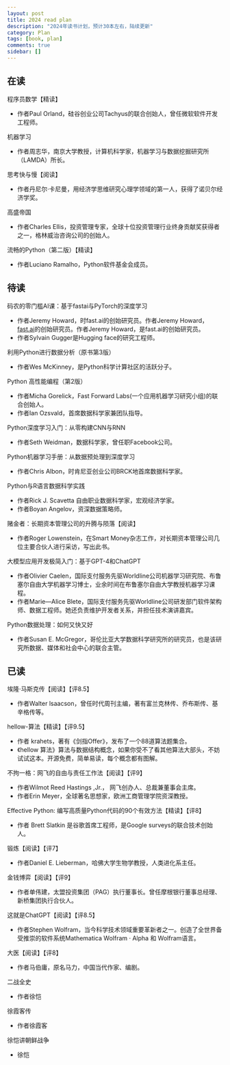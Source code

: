 ```yaml
---
layout: post
title: 2024 read plan
description: "2024年读书计划，预计30本左右，陆续更新"
category: Plan
tags: [book, plan]
comments: true
sidebar: []
---
```


## 在读

程序员数学【精读】
  * 作者Paul Orland，硅谷创业公司Tachyus的联合创始人，曾任微软软件开发工程师。

机器学习
  * 作者周志华，南京大学教授，计算机科学家，机器学习与数据挖掘研究所（LAMDA）所长。

思考快与慢【阅读】
  * 作者丹尼尔·卡尼曼，用经济学思维研究心理学领域的第一人，获得了诺贝尔经济学奖。

高盛帝国
  * 作者Charles Ellis，投资管理专家，全球十位投资管理行业终身贡献奖获得者之一，格林威治咨询公司的创始人。

流畅的Python（第二版）【精读】
  * 作者Luciano Ramalho，Python软件基金会成员。

## 待读

码农的零门槛AI课：基于fastai与PyTorch的深度学习
  * 作者Jeremy Howard，时fast.ai的创始研究员。作者Jeremy Howard，[fast.ai](https://fast.ai/)的创始研究员。作者Jeremy Howard，是fast.ai的创始研究员。
  * 作者Sylvain Gugger是Hugging face的研究工程师。

利用Python进行数据分析（原书第3版）
  * 作者Wes McKinney，是Python科学计算社区的活跃分子。

Python 高性能编程（第2版）
  * 作者Micha Gorelick，Fast Forward Labs(一个应用机器学习研究小组)的联合创始人。
  * 作者Ian Ozsvald，首席数据科学家兼团队指导。

Python深度学习入门：从零构建CNN与RNN
  * 作者Seth Weidman，数据科学家，曾任职Facebook公司。

Python机器学习手册：从数据预处理到深度学习
  * 作者Chris Albon，时肯尼亚创业公司BRCK地首席数据科学家。

Python与R语言数据科学实践
  * 作者Rick J. Scavetta 自由职业数据科学家，宏观经济学家。
  * 作者Boyan Angelov，资深数据策略师。

赌金者：长期资本管理公司的升腾与陨落【阅读】
  * 作者Roger Lowenstein，在Smart Money杂志工作，对长期资本管理公司几位主要合伙人进行采访，写出此书。

大模型应用开发极简入门：基于GPT-4和ChatGPT
  * 作者Olivier Caelen，国际支付服务先驱Worldline公司机器学习研究院、布鲁塞尔自由大学机器学习博士，业余时间在布鲁塞尔自由大学教授机器学习课程。
  * 作者Marie—Alice Blete，国际支付服务先驱Worldline公司研发部门软件架构师、数据工程师。她还负责维护开发者关系，并担任技术演讲嘉宾。

Python数据处理：如何又快又好
  * 作者Susan E. McGregor，哥伦比亚大学数据科学研究所的研究员，也是该研究所数据、媒体和社会中心的联合主管。

## 已读

埃隆·马斯克传【阅读】【评8.5】
  * 作者Walter lsaacson，曾任时代周刊主编，著有富兰克林传、乔布斯传、基辛格传等。

hellow-算法【精读】【评9.5】
  * 作者 krahets，著有《剑指Offer》，发布了一个88道算法题集合。
  * 《hellow 算法》算法与数据结构概念，如果你受不了看其他算法大部头，不妨试试这本。开源免费，简单易读，每个概念都有图解。

不拘一格：网飞的自由与责任工作法【阅读】【评9】
  * 作者Wilmot Reed Hastings ,Jr.， 网飞创办人、总裁兼董事会主席。
  * 作者Erin Meyer，全球著名思想家，欧洲工商管理学院资深教授。

Effective Python: 编写高质量Python代码的90个有效方法【精读】【评8】
  * 作者 Brett Slatkin 是谷歌首席工程师，是Google surveys的联合技术创始人。

锻炼【阅读】【评7】
  * 作者Daniel E. Lieberman，哈佛大学生物学教授，人类进化系主任。

金钱博弈【阅读】【评9】
  * 作者单伟建，太盟投资集团（PAG）执行董事长。曾任摩根银行董事总经理、新桥集团执行合伙人。

这就是ChatGPT【阅读】【评8.5】
  * 作者Stephen Wolfram，当今科学技术领域重要革新者之一。创造了全世界备受推崇的软件系统Mathematica Wolfram · Alpha 和 Wolfram语言。

大医【阅读】【评8】
  * 作者马伯庸，原名马力，中国当代作家、编剧。

二战全史
  * 作者徐恺
  
徐霞客传
  * 作者徐霞客

徐恺讲朝鲜战争
  * 徐恺
